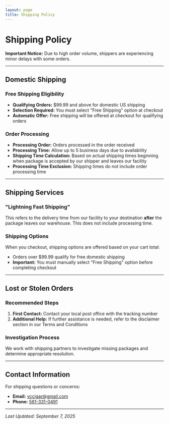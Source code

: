 ```yaml
---
layout: page
title: Shipping Policy
---
```


# Shipping Policy

**Important Notice:** Due to high order volume, shippers are experiencing minor delays with some orders.

---

## Domestic Shipping

### Free Shipping Eligibility
- **Qualifying Orders:** $99.99 and above for domestic US shipping
- **Selection Required:** You must select "Free Shipping" option at checkout
- **Automatic Offer:** Free shipping will be offered at checkout for qualifying orders

### Order Processing
- **Processing Order:** Orders processed in the order received
- **Processing Time:** Allow up to 5 business days due to availability
- **Shipping Time Calculation:** Based on actual shipping times beginning when package is accepted by our shipper and leaves our facility
- **Processing Time Exclusion:** Shipping times do not include order processing time

---

## Shipping Services

### "Lightning Fast Shipping"
This refers to the delivery time from our facility to your destination **after** the package leaves our warehouse. This does not include processing time.

### Shipping Options
When you checkout, shipping options are offered based on your cart total:
- Orders over $99.99 qualify for free domestic shipping
- **Important:** You must manually select "Free Shipping" option before completing checkout

---

## Lost or Stolen Orders

### Recommended Steps
1. **First Contact:** Contact your local post office with the tracking number
2. **Additional Help:** If further assistance is needed, refer to the disclaimer section in our Terms and Conditions

### Investigation Process
We work with shipping partners to investigate missing packages and determine appropriate resolution.

---

## Contact Information

For shipping questions or concerns:
- **Email:** [vccigar@gmail.com](mailto:vccigar@gmail.com)
- **Phone:** [561-331-0491](tel:+15613310491)

---

*Last Updated: September 7, 2025*

